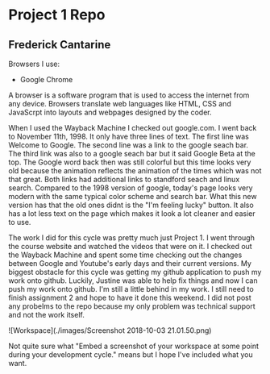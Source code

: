 # Project 1 Repo
## Frederick Cantarine

Browsers I use:
- Google Chrome

A browser is a software program that is used to access the internet from any device. Browsers translate web languages like HTML, CSS and JavaScrpt into layouts and webpages designed by the coder.

When I used the Wayback Machine I checked out google.com. I went back to November 11th, 1998. It only have three lines of text. The first line was Welcome to Google. The second line was a link to the google seach bar. The third link was also to a google seach bar but it said Google Beta at the top. The Google word back then was still colorful but this time looks very old because the animation reflects the animation of the times which was not that great. Both links had additional links to standford seach and linux search. Compared to the 1998 version of google, today's page looks very modern with the same typical color scheme and search bar. What this new version has that the old ones didnt is the "I'm feeling lucky" button. It also has a lot less text on the page which makes it look a lot cleaner and easier to use.

The work I did for this cycle was pretty much just Project 1. I went through the course website and watched the videos that were on it. I checked out the Wayback Machine and spent some time checking out the changes between Google and Youtube's early days and their current versions. My biggest obstacle for this cycle was getting my github application to push my work onto github. Luckily, Justine was able to help fix things and now I can push my work onto github. I'm still a little behind in my work. I still need to finish assignment 2 and hope to have it done this weekend. I did not post any probelms to the repo because my only problem was technical support and not the work itself.

![Workspace](./images/Screenshot 2018-10-03 21.01.50.png)

Not quite sure what "Embed a screenshot of your workspace at some point during your development cycle." means but I hope I've included what you want.
